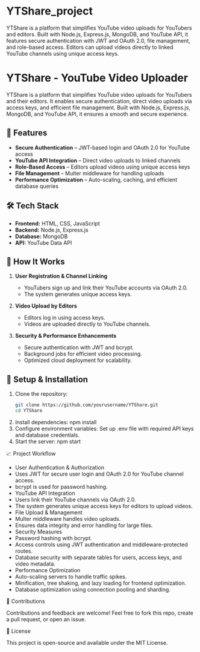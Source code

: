# YTShare_project
YTShare is a platform that simplifies YouTube video uploads for YouTubers and editors. Built with Node.js, Express.js, MongoDB, and YouTube API, it features secure authentication with JWT and OAuth 2.0, file management, and role-based access. Editors can upload videos directly to linked YouTube channels using unique access keys.

# YTShare - YouTube Video Uploader  

YTShare is a platform that simplifies YouTube video uploads for YouTubers and their editors. It enables secure authentication, direct video uploads via access keys, and efficient file management. Built with Node.js, Express.js, MongoDB, and YouTube API, it ensures a smooth and secure experience.  

## 🚀 Features  
- **Secure Authentication** – JWT-based login and OAuth 2.0 for YouTube access  
- **YouTube API Integration** – Direct video uploads to linked channels  
- **Role-Based Access** – Editors upload videos using unique access keys  
- **File Management** – Multer middleware for handling uploads  
- **Performance Optimization** – Auto-scaling, caching, and efficient database queries  

## 🛠️ Tech Stack  
- **Frontend:** HTML, CSS, JavaScript  
- **Backend:** Node.js, Express.js  
- **Database:** MongoDB  
- **API:** YouTube Data API  

## 📌 How It Works  
1. **User Registration & Channel Linking**  
   - YouTubers sign up and link their YouTube accounts via OAuth 2.0.  
   - The system generates unique access keys.  

2. **Video Upload by Editors**  
   - Editors log in using access keys.  
   - Videos are uploaded directly to YouTube channels.  

3. **Security & Performance Enhancements**  
   - Secure authentication with JWT and bcrypt.  
   - Background jobs for efficient video processing.  
   - Optimized cloud deployment for scalability.  

## 📂 Setup & Installation  
1. Clone the repository:  
   ```bash
   git clone https://github.com/yourusername/YTShare.git
   cd YTShare
2. Install dependencies:
   npm install
3. Configure environment variables:
   Set up .env file with required API keys and database credentials.
4. Start the server:
   npm start

📈 Project Workflow

- User Authentication & Authorization
- Uses JWT for secure user login and OAuth 2.0 for YouTube channel access.
- bcrypt is used for password hashing.
- YouTube API Integration
- Users link their YouTube channels via OAuth 2.0.
- The system generates unique access keys for editors to upload videos.
- File Upload & Management
- Multer middleware handles video uploads.
- Ensures data integrity and error handling for large files.
- Security Measures
- Password hashing with bcrypt.
- Access controls using JWT authentication and middleware-protected routes.
- Database security with separate tables for users, access keys, and video metadata.
- Performance Optimization
- Auto-scaling servers to handle traffic spikes.
- Minification, tree shaking, and lazy loading for frontend optimization.
- Database optimization using connection pooling and sharding.

🤝 Contributions

Contributions and feedback are welcome! Feel free to fork this repo, create a pull request, or open an issue.

📜 License

This project is open-source and available under the MIT License.
